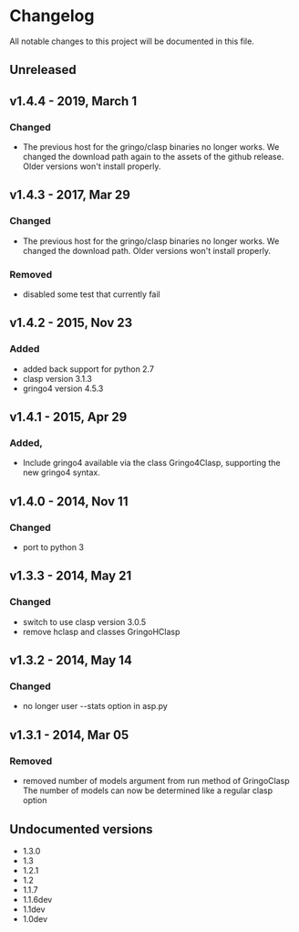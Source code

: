 # Changelog
All notable changes to this project will be documented in this file.

## Unreleased
## v1.4.4 - 2019, March 1
### Changed
- The previous host for the gringo/clasp binaries no longer works.
  We changed the download path again to the assets of the github release. Older versions won't install properly.

## v1.4.3 - 2017, Mar 29
### Changed
- The previous host for the gringo/clasp binaries no longer works.
  We changed the download path. Older versions won't install properly.
### Removed
- disabled some test that currently fail

## v1.4.2 - 2015, Nov 23
### Added
- added back support for python 2.7
- clasp version 3.1.3
- gringo4 version 4.5.3

## v1.4.1 - 2015, Apr 29
### Added,
- Include gringo4 available via the class Gringo4Clasp,
  supporting the new gringo4 syntax.

## v1.4.0 - 2014, Nov 11
### Changed
- port to python 3

## v1.3.3 -	2014, May 21
### Changed
- switch to use clasp version 3.0.5
- remove hclasp and classes GringoHClasp

## v1.3.2 - 2014, May 14
### Changed
- no longer user --stats option in asp.py

## v1.3.1 -	2014, Mar 05
### Removed
- removed number of models argument from run method of GringoClasp
  The number of models can now be determined like a regular clasp option

## Undocumented versions
- 1.3.0
- 1.3
- 1.2.1
- 1.2
- 1.1.7
- 1.1.6dev
- 1.1dev
- 1.0dev
